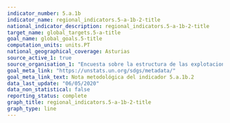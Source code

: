 ```yaml
---
indicator_number: 5.a.1b
indicator_name: regional_indicators.5-a-1b-2-title
national_indicator_description: regional_indicators.5-a-1b-2-title
target_name: global_targets.5-a-title
goal_name: global_goals.5-title
computation_units: units.PT
national_geographical_coverage: Asturias
source_active_1: true
source_organisation_1: "Encuesta sobre la estructura de las explotaciones agrícolas, INE"
goal_meta_link: "https://unstats.un.org/sdgs/metadata/"
goal_meta_link_text: Nota metodológica del indicador 5.a.1b.2
data_last_update: "06/05/2020"
data_non_statistical: false
reporting_status: complete
graph_title: regional_indicators.5-a-1b-2-title
graph_type: line
---
```

